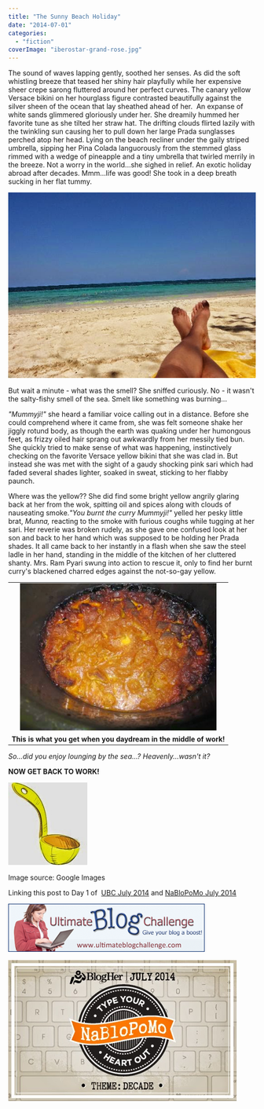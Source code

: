 ```yaml
---
title: "The Sunny Beach Holiday"
date: "2014-07-01"
categories: 
  - "fiction"
coverImage: "iberostar-grand-rose.jpg"
---
```


The sound of waves lapping gently, soothed her senses. As did the soft whistling breeze that teased her shiny hair playfully while her expensive sheer crepe sarong fluttered around her perfect curves. The canary yellow Versace bikini on her hourglass figure contrasted beautifully against the silver sheen of the ocean that lay sheathed ahead of her.  An expanse of white sands glimmered gloriously under her. She dreamily hummed her favorite tune as she tilted her straw hat. The drifting clouds flirted lazily with the twinkling sun causing her to pull down her large Prada sunglasses perched atop her head. Lying on the beach recliner under the gaily striped umbrella, sipping her Pina Colada languorously from the stemmed glass rimmed with a wedge of pineapple and a tiny umbrella that twirled merrily in the breeze. Not a worry in the world...she sighed in relief. An exotic holiday abroad after decades. Mmm...life was good! She took in a deep breath sucking in her flat tummy.

[![](images/iberostar-grand-rose.jpg)](http://ifsbutsandsetcs.com/wp-content/uploads/2014/07/iberostar-grand-rose.jpg)

But wait a minute - what was the smell? She sniffed curiously. No - it wasn't the salty-fishy smell of the sea. Smelt like something was burning...

_"Mummyji!"_ she heard a familiar voice calling out in a distance. Before she could comprehend where it came from, she was felt someone shake her jiggly rotund body, as though the earth was quaking under her humongous feet, as frizzy oiled hair sprang out awkwardly from her messily tied bun. She quickly tried to make sense of what was happening, instinctively checking on the favorite Versace yellow bikini that she was clad in. But instead she was met with the sight of a gaudy shocking pink sari which had faded several shades lighter, soaked in sweat, sticking to her flabby paunch.

Where was the yellow?? She did find some bright yellow angrily glaring back at her from the wok, spitting oil and spices along with clouds of nauseating smoke._"You burnt the curry Mummyji!"_ yelled her pesky little brat, _Munna,_ reacting to the smoke with furious coughs while tugging at her sari. Her reverie was broken rudely, as she gave one confused look at her son and back to her hand which was supposed to be holding her Prada shades. It all came back to her instantly in a flash when she saw the steel ladle in her hand, standing in the middle of the kitchen of her cluttered shanty. Mrs. Ram Pyari swung into action to rescue it, only to find her burnt curry's blackened charred edges against the not-so-gay yellow.

<table class="tr-caption-container" style="margin-left: auto; margin-right: auto; text-align: center;" cellspacing="0" cellpadding="0" align="center"><tbody><tr><td style="text-align: center;"><a style="margin-left: auto; margin-right: auto;" href="http://ifsbutsandsetcs.com/wp-content/uploads/2014/07/mini-IMG_1002.jpg"><img src="images/mini-IMG_1002.jpg" width="400" height="300" border="0"></a></td></tr><tr><td class="tr-caption" style="text-align: center;"><b>This is what you get when you daydream in the middle of work!</b></td></tr></tbody></table>

_So...did you enjoy lounging by the sea...? Heavenly...wasn't it?_

**NOW GET BACK TO WORK!**

[![](images/19897953-soup-ladle.jpg)](http://ifsbutsandsetcs.com/wp-content/uploads/2014/07/19897953-soup-ladle.jpg)

Image source: Google Images

Linking this post to Day 1 of  [UBC July 2014](http://ultimateblogchallenge.com/) and [NaBloPoMo July 2014](http://www.blogher.com/nablopomo-july-2014-blogroll)

[![](images/UBC-banner230.png)](http://ifsbutsandsetcs.com/wp-content/uploads/2014/07/UBC-banner230.png)

[![](images/NaBloPoMo_0714_465x287_DECADE_030.jpg)](http://ifsbutsandsetcs.com/wp-content/uploads/2014/07/NaBloPoMo_0714_465x287_DECADE_030.jpg)
